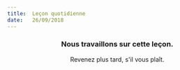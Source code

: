 ```yaml
---
title:  Leçon quotidienne
date:   26/09/2018
---
```


### <center>Nous travaillons sur cette leçon.</center>
<center>Revenez plus tard, s'il vous plaît.</center>